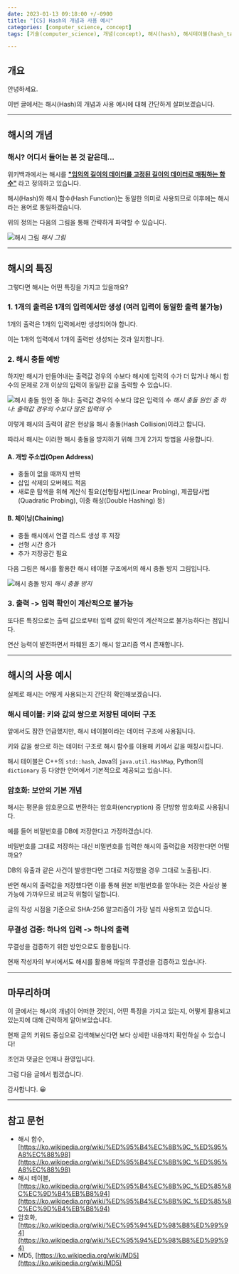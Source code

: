 ```yaml
---
date: 2023-01-13 09:18:00 +/-0900
title: "[CS] Hash의 개념과 사용 예시"
categories: [computer_science, concept]
tags: [기술(computer_science), 개념(concept), 해시(hash), 해시테이블(hash_table), 해시충돌(hash_collision), 보안(security), 무결성(integrity)]

---
```

## 개요
안녕하세요.

이번 글에서는 해시(Hash)의 개념과 사용 예시에 대해 간단하게 살펴보겠습니다. 

---
## 해시의 개념

### 해시? 어디서 들어는 본 것 같은데...

위키백과에서는 해시를 **<u>"임의의 길이의 데이터를 고정된 길이의 데이터로 매핑하는 함수"</u>** 라고 정의하고 있습니다.

해시(Hash)와 해시 함수(Hash Function)는 동일한 의미로 사용되므로 이후에는 해시라는 용어로 통일하겠습니다.

위의 정의는 다음의 그림을 통해 간략하게 파악할 수 있습니다.

![해시 그림](/assets/img/computer_science/1001/1001_hash_description.png)
_해시 그림_

---
## 해시의 특징

그렇다면 해시는 어떤 특징을 가지고 있을까요?

### 1. 1개의 출력은 1개의 입력에서만 생성 (여러 입력이 동일한 출력 불가능)

1개의 출력은 1개의 입력에서만 생성되어야 합니다.

이는 1개의 입력에서 1개의 출력만 생성되는 것과 일치합니다.

### 2. 해시 충돌 예방

하지만 해시가 만들어내는 출력값 경우의 수보다 해시에 입력의 수가 더 많거나 해시 함수의 문제로 2개 이상의 입력이 동일한 값을 출력할 수 있습니다.

![해시 충돌 원인 중 하나: 출력값 경우의 수보다 많은 입력의 수](/assets/img/computer_science/1001/1001_hash_cause_collision.png)
_해시 충돌 원인 중 하나: 출력값 경우의 수보다 많은 입력의 수_

이렇게 해시의 출력이 같은 현상을 해시 충돌(Hash Collision)이라고 합니다.

따라서 해시는 이러한 해시 충돌을 방지하기 위해 크게 2가지 방법을 사용합니다.

#### A. 개방 주소법(Open Address)

- 충돌이 없을 때까지 반복
- 삽입 삭제의 오버헤드 적음
- 새로운 탐색을 위해 계산식 필요(선형탐사법(Linear Probing), 제곱탐사법(Quadratic Probing), 이중 해싱(Double Hashing) 등)

#### B. 체이닝(Chaining)

- 충돌 해시에서 연결 리스트 생성 후 저장
- 선형 시간 증가
- 추가 저장공간 필요

다음 그림은 해시를 활용한 해시 테이블 구조에서의 해시 충돌 방지 그림입니다.

![해시 충돌 방지](/assets/img/computer_science/1001/1001_hash_collision.png)
_해시 충돌 방지_

### 3. 출력 -> 입력 확인이 계산적으로 불가능

또다른 특징으로는 출력 값으로부터 입력 값의 확인이 계산적으로 불가능하다는 점입니다.

연산 능력이 발전하면서 파훼된 초기 해시 알고리즘 역시 존재합니다.

---
## 해시의 사용 예시

실제로 해시는 어떻게 사용되는지 간단히 확인해보겠습니다.

### 해시 테이블: 키와 값의 쌍으로 저장된 데이터 구조

앞에서도 잠깐 언급했지만, 해시 테이블이라는 데이터 구조에 사용됩니다.

키와 값을 쌍으로 하는 데이터 구조로 해시 함수를 이용해 키에서 값을 매칭시킵니다.

해시 테이블은 C++의 ```std::hash```, Java의 ```java.util.HashMap```, Python의 ```dictionary``` 등 다양한 언어에서 기본적으로 제공되고 있습니다.

### 암호화: 보안의 기본 개념

해시는 평문을 암호문으로 변환하는 암호화(encryption) 중 단방향 암호화로 사용됩니다.

예를 들어 비밀번호를 DB에 저장한다고 가정하겠습니다.

비밀번호를 그대로 저장하는 대신 비밀번호를 입력한 해시의 출력값을 저장한다면 어떨까요?

DB의 유출과 같은 사건이 발생한다면 그대로 저장했을 경우 그대로 노출됩니다.

반면 해시의 출력값을 저장했다면 이를 통해 원본 비밀번호를 알아내는 것은 사실상 불가능에 가까우므로 비교적 위험이 덜합니다.

글의 작성 시점을 기준으로 SHA-256 알고리즘이 가장 널리 사용되고 있습니다.

### 무결성 검증: 하나의 입력 -> 하나의 출력

무결성을 검증하기 위한 방안으로도 활용됩니다.

현재 작성자의 부서에서도 해시를 활용해 파일의 무결성을 검증하고 있습니다.

---
## 마무리하며

이 글에서는 해시의 개념이 어떠한 것인지, 어떤 특징을 가지고 있는지, 어떻게 활용되고 있는지에 대해 간략하게 알아보았습니다.

현재 글의 키워드 중심으로 검색해보신다면 보다 상세한 내용까지 확인하실 수 있습니다!

조언과 댓글은 언제나 환영입니다.

그럼 다음 글에서 뵙겠습니다.

감사합니다. 😀

---
## 참고 문헌
- 해시 함수, [https://ko.wikipedia.org/wiki/%ED%95%B4%EC%8B%9C_%ED%95%A8%EC%88%98](https://ko.wikipedia.org/wiki/%ED%95%B4%EC%8B%9C_%ED%95%A8%EC%88%98)
- 해시 테이블, [https://ko.wikipedia.org/wiki/%ED%95%B4%EC%8B%9C_%ED%85%8C%EC%9D%B4%EB%B8%94](https://ko.wikipedia.org/wiki/%ED%95%B4%EC%8B%9C_%ED%85%8C%EC%9D%B4%EB%B8%94)
- 암호화, [https://ko.wikipedia.org/wiki/%EC%95%94%ED%98%B8%ED%99%94](https://ko.wikipedia.org/wiki/%EC%95%94%ED%98%B8%ED%99%94)
- MD5, [https://ko.wikipedia.org/wiki/MD5](https://ko.wikipedia.org/wiki/MD5)
